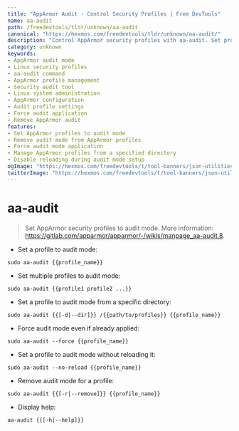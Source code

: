 ```yaml
---
title: "AppArmor Audit - Control Security Profiles | Free DevTools"
name: aa-audit
path: /freedevtools/tldr/unknown/aa-audit
canonical: "https://hexmos.com/freedevtools/tldr/unknown/aa-audit/"
description: "Control AppArmor security profiles with aa-audit. Set profiles to audit mode, remove audit status, and manage configurations effortlessly on Linux systems. Free online tool, no registration required."
category: unknown
keywords:
- AppArmor audit mode
- Linux security profiles
- aa-audit command
- AppArmor profile management
- Security audit tool
- Linux system administration
- AppArmor configuration
- Audit profile settings
- Force audit application
- Remove AppArmor audit
features:
- Set AppArmor profiles to audit mode
- Remove audit mode from AppArmor profiles
- Force audit mode application
- Manage AppArmor profiles from a specified directory
- Disable reloading during audit mode setup
ogImage: "https://hexmos.com/freedevtools/t/tool-banners/json-utilities-banner.png"
twitterImage: "https://hexmos.com/freedevtools/t/tool-banners/json-utilities-banner.png"
---
```


# aa-audit

> Set AppArmor security profiles to audit mode.
> More information: <https://gitlab.com/apparmor/apparmor/-/wikis/manpage_aa-audit.8>.

- Set a profile to audit mode:

`sudo aa-audit {{profile_name}}`

- Set multiple profiles to audit mode:

`sudo aa-audit {{profile1 profile2 ...}}`

- Set a profile to audit mode from a specific directory:

`sudo aa-audit {{[-d|--dir]}} /{{path/to/profiles}} {{profile_name}}`

- Force audit mode even if already applied:

`sudo aa-audit --force {{profile_name}}`

- Set a profile to audit mode without reloading it:

`sudo aa-audit --no-reload {{profile_name}}`

- Remove audit mode for a profile:

`sudo aa-audit {{[-r|--remove]}} {{profile_name}}`

- Display help:

`aa-audit {{[-h|--help]}}`
